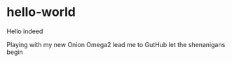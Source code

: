 # hello-world
Hello indeed

Playing with my new Onion Omega2 lead me to GutHub let the shenanigans begin
